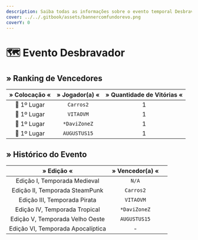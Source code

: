 ```yaml
---
description: Saiba todas as informações sobre o evento temporal Desbravador!
cover: ../../.gitbook/assets/bannercomfundorevo.png
coverY: 0
---
```


# 🗺 Evento Desbravador

## » Ranking de Vencedores

| » Colocação « | » Jogador(a) « | » Quantidade de Vitórias « |
| :-----------: | :------------: | :------------------------: |
|  🥇 1º Lugar  |    `Carros2`   |              1             |
|  🥇 1º Lugar  |    `VITAOVM`   |              1             |
|  🥇 1º Lugar  |  `*DaviZoneZ`  |              1             |
|  🥇 1º Lugar  |  `AUGUSTUS15`  |              1             |

## » Histórico do Evento

<table><thead><tr><th align="center">» Edição «</th><th align="center">» Vencedor(a) «</th><th data-hidden></th></tr></thead><tbody><tr><td align="center">Edição I, Temporada Medieval</td><td align="center"><code>N/A</code></td><td></td></tr><tr><td align="center">Edição II, Temporada SteamPunk</td><td align="center"><code>Carros2</code></td><td></td></tr><tr><td align="center">Edição III, Temporada Pirata</td><td align="center"><code>VITAOVM</code></td><td></td></tr><tr><td align="center">Edição IV, Temporada Tropical</td><td align="center"><code>*DaviZoneZ</code></td><td></td></tr><tr><td align="center">Edição V, Temporada Velho Oeste</td><td align="center"><code>AUGUSTUS15</code></td><td></td></tr><tr><td align="center">Edição VI, Temporada Apocalíptica</td><td align="center">-</td><td></td></tr></tbody></table>
